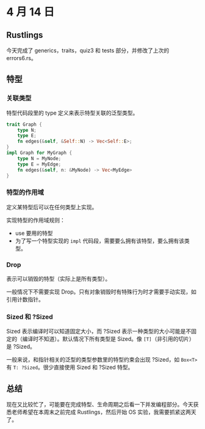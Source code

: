 # 4 月 14 日

## Rustlings

今天完成了 generics，traits，quiz3 和 tests 部分，并修改了上次的 errors6.rs。


## 特型

### 关联类型

特型代码段里的 type 定义来表示特型关联的泛型类型。

```rust
trait Graph {
    type N;
    type E;
    fn edges(&self, &Self::N) -> Vec<Self::E>;
}
impl Graph for MyGraph {
    type N = MyNode;
    type E = MyEdge;
    fn edges(&self, n: &MyNode) -> Vec<MyEdge>
}
```

### 特型的作用域

定义某特型后可以在任何类型上实现。

实现特型的作用域规则：

- use 要用的特型
- 为了写一个特型实现的 ```impl``` 代码段，需要要么拥有该特型，要么拥有该类型。

### Drop

表示可以销毁的特型（实际上是所有类型）。

一般情况下不需要实现 Drop。只有对象销毁时有特殊行为时才需要手动实现，如引用计数指针。

### Sized 和 ?Sized

Sized 表示编译时可以知道固定大小，而 ?Sized 表示一种类型的大小可能是不固定的（编译时不知道）。默认情况下所有类型是 Sized。像 ```[T]```（非引用的切片）是 ?Sized。

一般来说，和指针相关的泛型的类型参数里的特型约束会出现 ?Sized，如 ```Box<T>``` 有 ```T: ?Sized```。很少直接使用 Sized 和 ?Sized 特型。

## 总结

现在又比较忙了，可能要在完成特型、生命周期之后看一下并发编程部分。今天获悉老师希望在本周末之前完成 Rustlings，然后开始 OS 实验，我需要抓紧这两天了。